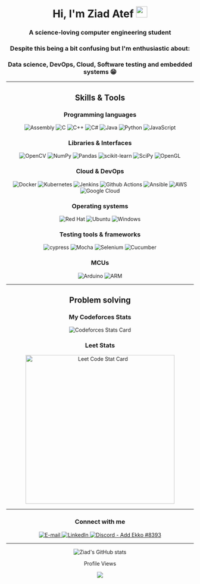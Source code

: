 <!-- Headers -->
<h1 align="center">Hi, I'm Ziad Atef  <img alt="wave" src="https://emojis.slackmojis.com/emojis/images/1588177020/8809/wave_hello.gif?1588177020" width="30"/></h1>

<h3 align="center">A science-loving computer engineering student </h3>
<h3 align="center">Despite this being a bit confusing but I'm enthusiastic about:</b></h3>
<h3 align="center">Data science, DevOps, Cloud, Software testing and embedded systems 😁</b></h3>

---

<h2 align="center">Skills & Tools</h2>
<div align="center">

### Programming languages

![Assembly](https://img.shields.io/badge/AssemblyScript-007AAC.svg?style=for-the-badge&logo=AssemblyScript&logoColor=white)
![C](https://img.shields.io/badge/c-%2300599C.svg?style=for-the-badge&logo=c&logoColor=white)
![C++](https://img.shields.io/badge/c++-%2300599C.svg?style=for-the-badge&logo=c%2B%2B&logoColor=white)
![C#](https://img.shields.io/badge/c%23-%23239120.svg?style=for-the-badge&logo=c-sharp&logoColor=white)
![Java](https://img.shields.io/badge/java-%23ED8B00.svg?style=for-the-badge&logo=java&logoColor=white)
![Python](https://img.shields.io/badge/python-3670A0?style=for-the-badge&logo=python&logoColor=ffdd54)
![JavaScript](https://img.shields.io/badge/javascript-%23323330.svg?style=for-the-badge&logo=javascript&logoColor=%23F7DF1E)

</div>

<div align="center">

### Libraries & Interfaces

![OpenCV](https://img.shields.io/badge/opencv-%23white.svg?style=for-the-badge&logo=opencv&logoColor=white)
![NumPy](https://img.shields.io/badge/numpy-%23013243.svg?style=for-the-badge&logo=numpy&logoColor=white)
![Pandas](https://img.shields.io/badge/pandas-%23150458.svg?style=for-the-badge&logo=pandas&logoColor=white)
![scikit-learn](https://img.shields.io/badge/scikit--learn-%23F7931E.svg?style=for-the-badge&logo=scikit-learn&logoColor=white)
![SciPy](https://img.shields.io/badge/SciPy-%230C55A5.svg?style=for-the-badge&logo=scipy&logoColor=%white)
![OpenGL](https://img.shields.io/badge/OpenGL-%23FFFFFF.svg?style=for-the-badge&logo=opengl)

</div>

<div align="center">

### Cloud & DevOps

![Docker](https://img.shields.io/badge/docker-%230db7ed.svg?style=for-the-badge&logo=docker&logoColor=white)
![Kubernetes](https://img.shields.io/badge/kubernetes-%23326ce5.svg?style=for-the-badge&logo=kubernetes&logoColor=white)
![Jenkins](https://img.shields.io/badge/jenkins-%232C5263.svg?style=for-the-badge&logo=jenkins&logoColor=white)
![Github Actions](https://img.shields.io/badge/GitHub_Actions-2088FF?style=for-the-badge&logo=github-actions&logoColor=white)
![Ansible](https://img.shields.io/badge/ansible-%231A1918.svg?style=for-the-badge&logo=ansible&logoColor=white)
![AWS](https://img.shields.io/badge/AWS-%23FF9900.svg?style=for-the-badge&logo=amazon-aws&logoColor=white)
![Google Cloud](https://img.shields.io/badge/GoogleCloud-%234285F4.svg?style=for-the-badge&logo=google-cloud&logoColor=white)

</div>

<div align="center">

### Operating systems

![Red Hat](https://img.shields.io/badge/Red%20Hat-EE0000?style=for-the-badge&logo=redhat&logoColor=white)
![Ubuntu](https://img.shields.io/badge/Ubuntu-E95420?style=for-the-badge&logo=ubuntu&logoColor=white)
![Windows](https://img.shields.io/badge/Windows-0078D6?style=for-the-badge&logo=windows&logoColor=white)

</div>

<div align="center">

### Testing tools & frameworks

![cypress](https://img.shields.io/badge/-cypress-%23E5E5E5?style=for-the-badge&logo=cypress&logoColor=058a5e)
![Mocha](https://img.shields.io/badge/-mocha-%238D6748?style=for-the-badge&logo=mocha&logoColor=white)
![Selenium](https://img.shields.io/badge/-selenium-%43B02A?style=for-the-badge&logo=selenium&logoColor=white)
![Cucumber](https://img.shields.io/badge/Cucumber-23D96C.svg?style=for-the-badge&logo=Cucumber&logoColor=white)

</div>

<div align="center">

### MCUs

![Arduino](https://img.shields.io/badge/-Arduino-00979D?style=for-the-badge&logo=Arduino&logoColor=white)
![ARM](https://img.shields.io/badge/Arm-0091BD.svg?style=for-the-badge&logo=Arm&logoColor=white)

</div>

---

<div align="center">

<h2>Problem solving</h2>

<div display="flex">

<div>

### My Codeforces Stats

![Codeforces Stats Card](https://codeforces-stats-api.herokuapp.com/stats?username=MrArduino&theme=2)
</span>

<div>

### Leet Stats

<img alt="Leet Code Stat Card" src="https://apu5rh8gxk.execute-api.us-east-1.amazonaws.com/default/leetcode-stats?username=ziadyousef623&theme=dark" width="400"/>
</div>

</div>

</div>


---

<div align="center">

### Connect with me

<a href="mailto: ziadyousef623@gmail.com"> 
<img src="https://img.shields.io/badge/Gmail-D14836?style=for-the-badge&logo=gmail&logoColor=white" title="E-mail" />
</a>
<a href="https://www.linkedin.com/in/ziadatef/"> 
<img src="https://img.shields.io/badge/linkedin-%230077B5.svg?style=for-the-badge&logo=linkedin&logoColor=white" title="LinkedIn" />
</a>
<a href="https://discord.com/users/592305094331072532"> 
<img src="https://img.shields.io/badge/Ekko-%237289DA.svg?style=for-the-badge&logo=discord&logoColor=white" title="Discord - Add Ekko #8393" />
</a>

</div>

---

<div align="center">
    <img src="https://github-readme-stats.vercel.app/api?username=ziad-atef&show_icons=true&theme=github_dark" alt="Ziad's GitHub stats"/>
    <p>Profile Views</p>
    <img src="https://profile-counter.glitch.me/ziad729/count.svg" />
</div>
